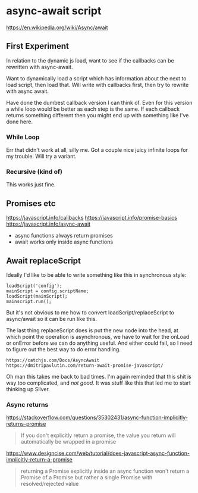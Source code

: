 async-await script
==================

https://en.wikipedia.org/wiki/Async/await




First Experiment
----------------
In relation to the dynamic js load, want to see if the callbacks can be rewritten with async-await.

Want to dynamically load a script which has information about the next to load script, then load that.
Will write with callbacks first, then try to rewrite with async await.

Have done the dumbest callback version I can think of.
Even for this version a while loop would be better as each step is the same.
If each callback returns something different then you might end up with something like I've done here.

### While Loop
Err that didn't work at all, silly me. Got a couple nice juicy infinite loops for my trouble.
Will try a variant.

### Recursive (kind of)
This works just fine.


Promises etc
------------
https://javascript.info/callbacks
https://javascript.info/promise-basics
https://javascript.info/async-await


* async functions always return promises
* await works only inside async functions




Await replaceScript
-------------------

Ideally I'd like to be able to write something like this in synchronous style:

	loadScript('config');
	mainScript = config.scriptName;
	loadScript(mainScript);
	mainscript.run();

But it's not obvious to me how to convert loadScript/replaceScript to async/await so it can be run like this.

The last thing replaceScript does is put the new node into the head, at which point the operation is asynchronous, we have to wait for the onLoad or onError before we can do anything useful.
And either could fail, so I need to figure out the best way to do error handling.

	https://catchjs.com/Docs/AsyncAwait
	https://dmitripavlutin.com/return-await-promise-javascript/

Oh man this takes me back to bad times. I'm again reminded that this shit is way too complicated, and *not good*.
It was stuff like this that led me to start thinking up Silver.


### Async returns

https://stackoverflow.com/questions/35302431/async-function-implicitly-returns-promise

> If you don't explicitly return a promise, the value you return will automatically be wrapped in a promise

https://www.designcise.com/web/tutorial/does-javascript-async-function-implicitly-return-a-promise

> returning a Promise explicitly inside an async function won't return a Promise of a Promise but rather a single Promise with resolved/rejected value

